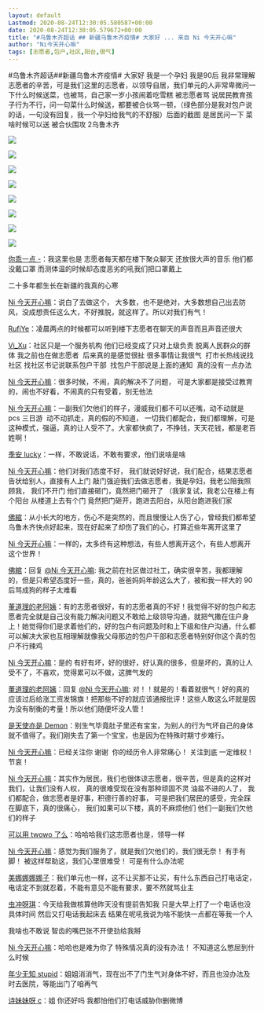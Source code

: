 ```yaml
---
layout: default
Lastmod: 2020-08-24T12:30:05.580587+00:00
date: 2020-08-24T12:30:05.579672+00:00
title: "#乌鲁木齐超话 ## 新疆乌鲁木齐疫情# 大家好 ... 来自 Ni 今天开心嘛"
author: "Ni今天开心嘛"
tags: [志愿者,包户,社区,阳台,很气]
---
```


#乌鲁木齐超话##新疆乌鲁木齐疫情# 大家好 我是一个孕妇 我是90后  我非常理解志愿者的辛苦，可是我们这里的志愿者，以领导自居，我们单元的人非常卑微问一下什么时候送菜，也被骂，自己家一岁小孩闹着吃雪糕 被志愿者骂 说居民教育孩子行为不行，问一句菜什么时候送，都要被合伙骂一顿，（绿色部分是我对包户说的话，一句没有回复，我一个孕妇给我气的不舒服）后面的截图 是居民问一下 菜啥时候可以送  被合伙围攻 2乌鲁木齐

![](https://images.weserv.nl/?url=https://wx4.sinaimg.cn/mw690/005N25iCly1gi1xn46y6bj30tv1bu134.jpg)

![](https://images.weserv.nl/?url=https://wx4.sinaimg.cn/mw690/005N25iCly1gi1xn5579dj30sp1pcqtd.jpg)

![](https://images.weserv.nl/?url=https://wx2.sinaimg.cn/mw690/005N25iCly1gi1xn3o4kdj30tk0ydk1k.jpg)

![](https://images.weserv.nl/?url=https://wx4.sinaimg.cn/mw690/005N25iCly1gi1xnd3zdvj30si1tfu0x.jpg)

![](https://images.weserv.nl/?url=https://wx2.sinaimg.cn/mw690/005N25iCly1gi1xngu83pj30sf1p8qv5.jpg)

![](https://images.weserv.nl/?url=https://wx3.sinaimg.cn/mw690/005N25iCly1gi1xnjf5sqj30v31qhnpd.jpg)

![](https://images.weserv.nl/?url=https://wx1.sinaimg.cn/mw690/005N25iCly1gi1xnluftoj30tl1h2b29.jpg)

![](https://images.weserv.nl/?url=https://wx2.sinaimg.cn/mw690/005N25iCly1gi1xnp3ejfj30v81w6u0x.jpg)



[你乖一点 -](https://weibo.com/5269035966)：我这里也是 志愿者每天都在楼下聚众聊天 还放很大声的音乐 他们都没戴口罩 而测体温的时候却态度恶劣的吼我们把口罩戴上

二十多年都生长在新疆的我真的心寒

[Ni 今天开心嘛](https://weibo.com/5305201654)：说白了去做这个， 大多数，也不是绝对，大多数想自己出去防风，没成想责任这么大，不好推脱，就这样了。所以对我们有气！

[RufiYe](https://weibo.com/5589940003)：凌晨两点的时候都可以听到楼下志愿者在聊天的声音而且声音还很大

[Vi\_Xu](https://weibo.com/5750560422)：社区只是一个服务机构 他们已经变成了只对上级负责 脱离人民群众的群体 我之前也在做志愿者  后来真的是感觉很扯 很多事情让我很气  打市长热线说找社区 找社区书记说联系包户干部  找包户干部说是上面的通知  真的没有一点办法

[Ni 今天开心嘛](https://weibo.com/5305201654)：很多时候，不闹，真的解决不了问题， 可是大家都是接受过教育的，闹也不好看，不闹真的只有受着，别无他法

[Ni 今天开心嘛](https://weibo.com/5305201654)：一副我们欠他们的样子，漫威我们都不可以还嘴，动不动就是 pcs 三日游  动不动抓走，真的假的不知道， 一切我们都配合，我们都理解，可是这种模式，强逼，真的让人受不了。大家都快疯了，不挣钱，天天花钱，都是老百姓啊！

[季安 lucky](https://weibo.com/1851556632)：一样，不敢说话，不敢有要求，他们说啥是啥

[Ni 今天开心嘛](https://weibo.com/5305201654)：他们对我们态度不好， 我们就说好好说，我们配合，结果志愿者告状给别人，直接有人上门 敲门强迫我们去做志愿者，我是孕妇，我老公陪我照顾我， 我们不开门 他们直接砸门，竟然把门砸开了 （我家复试，我老公在楼上有个阳台 从楼道上去有个门 竟然把门砸开，跑进去阳台，从阳台跑进我们家

[佛綰](https://weibo.com/3862720031)：从小长大的地方，伤心不是突然的，而且慢慢让人伤了心，曾经我们都希望乌鲁木齐快点好起来，现在好起来了却伤了我们的心，打算近些年离开这里了

[Ni 今天开心嘛](https://weibo.com/5305201654)：一样的，太多终有这种想法，有些人想离开这个，有些人想离开这个世界！

[佛綰](https://weibo.com/3862720031)：回复 [@Ni 今天开心嘛](https://weibo.com/n/Ni%E4%BB%8A%E5%A4%A9%E5%BC%80%E5%BF%83%E5%98%9B?from=feed&loc=at): 我之前在社区做过社工，确实很辛苦，我都理解的，但是只希望态度好一些，真的，爸爸妈妈年龄这么大了，被和我一样大的 90 后骂成狗的样子太难看

[董道理的老阿姨](https://weibo.com/2287872214)：有的志愿者很好，有的志愿者真的不好！我觉得不好的包户和志愿者完全就是自己没有能力解决问题又不敢给上级领导沟通，就把气撒在住户身上！她觉得你们是求着他们的，好的包户有问题及时和上下级和住户沟通，什么都可以解决大家也互相理解就像我父母那边的包户干部和志愿者特别好你这个真的包户不行辣鸡

[Ni 今天开心嘛](https://weibo.com/5305201654)：是的 有好有坏，好的很好，好认真的很多，但是坏的，真的让人受不了，不喜欢，觉得累可以不做，这脾气发的

[董道理的老阿姨](https://weibo.com/2287872214)：回复 [@Ni 今天开心嘛](https://weibo.com/n/Ni%E4%BB%8A%E5%A4%A9%E5%BC%80%E5%BF%83%E5%98%9B?from=feed&loc=at): 对！！就是的！看着就很气！好的真的应该过后给涨工资发锦旗！把那些不好的就应该通报批评！这些人敢这么坏就是因为没有制衡的考量！所以他们随便坏没人管！

[是天使亦是 Demon](https://weibo.com/6940144695)：别生气毕竟肚子里还有宝宝，为别人的行为气坏自己的身体就不值得了。我们刚失去了第一个宝宝，也是因为在特殊时期寸步难行。

[Ni 今天开心嘛](https://weibo.com/5305201654)：已经关注你 谢谢  你的经历令人非常痛心！ 关注到底 一定维权！ 节哀！

[Ni 今天开心嘛](https://weibo.com/5305201654)：其实作为居民，我们也很体谅志愿者，很辛苦，但是真的这样对我们，让我们没有人权， 真的很难受现在没有那种顽固不灵 油盐不进的人了， 我们都配合，做志愿者是好事，积德行善的好事， 可是把我们居民的感受，完全踩在脚底下，真的很痛心， 我们如果可以下楼，真的不麻烦他们 他们一副我们欠他们的样子

[可以用 twowo 了么](https://weibo.com/5067703034)：哈哈哈我们这志愿者也是，领导一样

[Ni 今天开心嘛](https://weibo.com/5305201654)：感觉为我们服务了，就是我们欠他们的，我们很无奈！ 有手有脚！ 被这样帮助这，我们心里很难受！ 可是有什么办法呢

[美娜娜娜娜子](https://weibo.com/everythingmomo)：我们单元也一样，这不让买那不让买，有什么东西自己打电话定，电话定不到就忍着，不能有意见不能有要求，要不然就骂业主

[虫冲呀琪](https://weibo.com/5653454684)：今天给我做核算他昨天没有提前告知我 只是大早上打了一个电话也没具体时间 然后又打电话我起床去 结果在呢吼我说为啥不能快一点都在等我一个人

我啥也不敢说 智齿的嘴巴张不开使劲给我掰

[Ni 今天开心嘛](https://weibo.com/5305201654)：哈哈也是难为你了 特殊情况真的没有办法！ 不知道这么憋屈到什么时候

[年少无知 stupid](https://weibo.com/3870473705)：姐姐消消气，现在出不了门生气对身体不好，而且也没办法及时去医院，等能出门了咱再气

[诗妹妹呀 c](https://weibo.com/5089060309)：姐 你还好吗 我都怕他们打电话威胁你删微博
